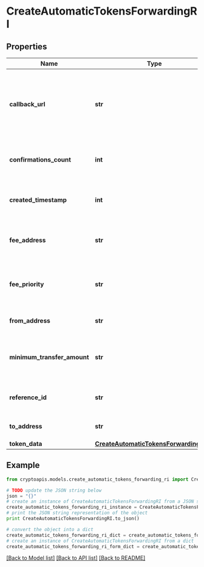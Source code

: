 # CreateAutomaticTokensForwardingRI


## Properties
Name | Type | Description | Notes
------------ | ------------- | ------------- | -------------
**callback_url** | **str** | Represents the URL that is set by the customer where the callback will be received at. The callback notification will be received only if and when the event occurs. &#x60;We support ONLY httpS type of protocol&#x60;. | 
**confirmations_count** | **int** | Represents the number of confirmations, i.e. the amount of blocks that have been built on top of this block. | 
**created_timestamp** | **int** | Defines the specific time/date when the automatic forwarding was created in Unix Timestamp. | 
**fee_address** | **str** | Represents the specific fee address, which is always automatically generated. Users must fund it. | 
**fee_priority** | **str** | Represents the fee priority of the automation, whether it is \&quot;SLOW\&quot;, \&quot;STANDARD\&quot; or \&quot;FAST\&quot;. | 
**from_address** | **str** | Represents the hash of the address that forwards the tokens. | 
**minimum_transfer_amount** | **str** | Represents the minimum transfer amount of the tokens in the &#x60;fromAddress&#x60; that can be allowed for an automatic forwarding. | 
**reference_id** | **str** | Represents a unique ID used to reference the specific callback subscription. | 
**to_address** | **str** | Represents the hash of the address the tokens are forwarded to. | 
**token_data** | [**CreateAutomaticTokensForwardingRITS**](CreateAutomaticTokensForwardingRITS.md) |  | 

## Example

```python
from cryptoapis.models.create_automatic_tokens_forwarding_ri import CreateAutomaticTokensForwardingRI

# TODO update the JSON string below
json = "{}"
# create an instance of CreateAutomaticTokensForwardingRI from a JSON string
create_automatic_tokens_forwarding_ri_instance = CreateAutomaticTokensForwardingRI.from_json(json)
# print the JSON string representation of the object
print CreateAutomaticTokensForwardingRI.to_json()

# convert the object into a dict
create_automatic_tokens_forwarding_ri_dict = create_automatic_tokens_forwarding_ri_instance.to_dict()
# create an instance of CreateAutomaticTokensForwardingRI from a dict
create_automatic_tokens_forwarding_ri_form_dict = create_automatic_tokens_forwarding_ri.from_dict(create_automatic_tokens_forwarding_ri_dict)
```
[[Back to Model list]](../README.md#documentation-for-models) [[Back to API list]](../README.md#documentation-for-api-endpoints) [[Back to README]](../README.md)


